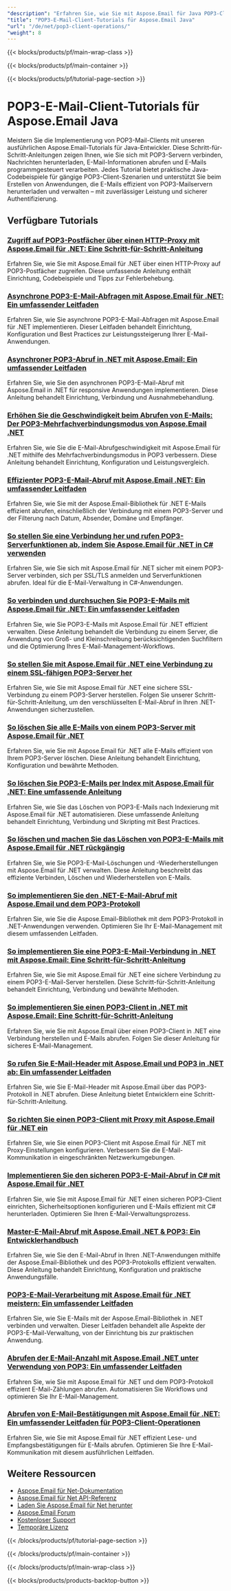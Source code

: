 ```yaml
---
"description": "Erfahren Sie, wie Sie mit Aspose.Email für Java POP3-Clientfunktionen implementieren, Nachrichten herunterladen und E-Mails von POP3-Servern verarbeiten."
"title": "POP3-E-Mail-Client-Tutorials für Aspose.Email Java"
"url": "/de/net/pop3-client-operations/"
"weight": 8
---
```


{{< blocks/products/pf/main-wrap-class >}}

{{< blocks/products/pf/main-container >}}

{{< blocks/products/pf/tutorial-page-section >}}
# POP3-E-Mail-Client-Tutorials für Aspose.Email Java

Meistern Sie die Implementierung von POP3-Mail-Clients mit unseren ausführlichen Aspose.Email-Tutorials für Java-Entwickler. Diese Schritt-für-Schritt-Anleitungen zeigen Ihnen, wie Sie sich mit POP3-Servern verbinden, Nachrichten herunterladen, E-Mail-Informationen abrufen und E-Mails programmgesteuert verarbeiten. Jedes Tutorial bietet praktische Java-Codebeispiele für gängige POP3-Client-Szenarien und unterstützt Sie beim Erstellen von Anwendungen, die E-Mails effizient von POP3-Mailservern herunterladen und verwalten – mit zuverlässiger Leistung und sicherer Authentifizierung.

## Verfügbare Tutorials

### [Zugriff auf POP3-Postfächer über einen HTTP-Proxy mit Aspose.Email für .NET: Eine Schritt-für-Schritt-Anleitung](./aspose-email-dotnet-pop3-http-proxy-integration/)
Erfahren Sie, wie Sie mit Aspose.Email für .NET über einen HTTP-Proxy auf POP3-Postfächer zugreifen. Diese umfassende Anleitung enthält Einrichtung, Codebeispiele und Tipps zur Fehlerbehebung.

### [Asynchrone POP3-E-Mail-Abfragen mit Aspose.Email für .NET: Ein umfassender Leitfaden](./asynchronous-pop3-email-queries-aspose-email-net/)
Erfahren Sie, wie Sie asynchrone POP3-E-Mail-Abfragen mit Aspose.Email für .NET implementieren. Dieser Leitfaden behandelt Einrichtung, Konfiguration und Best Practices zur Leistungssteigerung Ihrer E-Mail-Anwendungen.

### [Asynchroner POP3-Abruf in .NET mit Aspose.Email: Ein umfassender Leitfaden](./asynchronous-pop3-retrieval-aspose-email-net/)
Erfahren Sie, wie Sie den asynchronen POP3-E-Mail-Abruf mit Aspose.Email in .NET für responsive Anwendungen implementieren. Diese Anleitung behandelt Einrichtung, Verbindung und Ausnahmebehandlung.

### [Erhöhen Sie die Geschwindigkeit beim Abrufen von E-Mails: Der POP3-Mehrfachverbindungsmodus von Aspose.Email .NET](./aspose-email-net-pop3-performance-enhancement/)
Erfahren Sie, wie Sie die E-Mail-Abrufgeschwindigkeit mit Aspose.Email für .NET mithilfe des Mehrfachverbindungsmodus in POP3 verbessern. Diese Anleitung behandelt Einrichtung, Konfiguration und Leistungsvergleich.

### [Effizienter POP3-E-Mail-Abruf mit Aspose.Email .NET: Ein umfassender Leitfaden](./aspose-email-net-pop3-retrieval-guide/)
Erfahren Sie, wie Sie mit der Aspose.Email-Bibliothek für .NET E-Mails effizient abrufen, einschließlich der Verbindung mit einem POP3-Server und der Filterung nach Datum, Absender, Domäne und Empfänger.

### [So stellen Sie eine Verbindung her und rufen POP3-Serverfunktionen ab, indem Sie Aspose.Email für .NET in C# verwenden](./connect-retrieve-pop3-server-capabilities-aspose-email-dotnet/)
Erfahren Sie, wie Sie sich mit Aspose.Email für .NET sicher mit einem POP3-Server verbinden, sich per SSL/TLS anmelden und Serverfunktionen abrufen. Ideal für die E-Mail-Verwaltung in C#-Anwendungen.

### [So verbinden und durchsuchen Sie POP3-E-Mails mit Aspose.Email für .NET: Ein umfassender Leitfaden](./aspose-email-net-pop3-connection-search/)
Erfahren Sie, wie Sie POP3-E-Mails mit Aspose.Email für .NET effizient verwalten. Diese Anleitung behandelt die Verbindung zu einem Server, die Anwendung von Groß- und Kleinschreibung berücksichtigenden Suchfiltern und die Optimierung Ihres E-Mail-Management-Workflows.

### [So stellen Sie mit Aspose.Email für .NET eine Verbindung zu einem SSL-fähigen POP3-Server her](./connect-to-ssl-pop3-server-aspose-email-net/)
Erfahren Sie, wie Sie mit Aspose.Email für .NET eine sichere SSL-Verbindung zu einem POP3-Server herstellen. Folgen Sie unserer Schritt-für-Schritt-Anleitung, um den verschlüsselten E-Mail-Abruf in Ihren .NET-Anwendungen sicherzustellen.

### [So löschen Sie alle E-Mails von einem POP3-Server mit Aspose.Email für .NET](./delete-all-pop3-emails-aspose-net/)
Erfahren Sie, wie Sie mit Aspose.Email für .NET alle E-Mails effizient von Ihrem POP3-Server löschen. Diese Anleitung behandelt Einrichtung, Konfiguration und bewährte Methoden.

### [So löschen Sie POP3-E-Mails per Index mit Aspose.Email für .NET: Eine umfassende Anleitung](./delete-pop3-emails-using-aspose-email-net/)
Erfahren Sie, wie Sie das Löschen von POP3-E-Mails nach Indexierung mit Aspose.Email für .NET automatisieren. Diese umfassende Anleitung behandelt Einrichtung, Verbindung und Skripting mit Best Practices.

### [So löschen und machen Sie das Löschen von POP3-E-Mails mit Aspose.Email für .NET rückgängig](./pop3-email-deletion-undeletion-aspose-dotnet/)
Erfahren Sie, wie Sie POP3-E-Mail-Löschungen und -Wiederherstellungen mit Aspose.Email für .NET verwalten. Diese Anleitung beschreibt das effiziente Verbinden, Löschen und Wiederherstellen von E-Mails.

### [So implementieren Sie den .NET-E-Mail-Abruf mit Aspose.Email und dem POP3-Protokoll](./implement-dotnet-email-retrieval-aspose-email-pop3/)
Erfahren Sie, wie Sie die Aspose.Email-Bibliothek mit dem POP3-Protokoll in .NET-Anwendungen verwenden. Optimieren Sie Ihr E-Mail-Management mit diesem umfassenden Leitfaden.

### [So implementieren Sie eine POP3-E-Mail-Verbindung in .NET mit Aspose.Email: Eine Schritt-für-Schritt-Anleitung](./implement-pop3-email-connection-net-aspose-email/)
Erfahren Sie, wie Sie mit Aspose.Email für .NET eine sichere Verbindung zu einem POP3-E-Mail-Server herstellen. Diese Schritt-für-Schritt-Anleitung behandelt Einrichtung, Verbindung und bewährte Methoden.

### [So implementieren Sie einen POP3-Client in .NET mit Aspose.Email: Eine Schritt-für-Schritt-Anleitung](./implement-pop3-client-aspose-email-dotnet/)
Erfahren Sie, wie Sie mit Aspose.Email über einen POP3-Client in .NET eine Verbindung herstellen und E-Mails abrufen. Folgen Sie dieser Anleitung für sicheres E-Mail-Management.

### [So rufen Sie E-Mail-Header mit Aspose.Email und POP3 in .NET ab: Ein umfassender Leitfaden](./aspose-email-net-retrieve-email-headers-pop3/)
Erfahren Sie, wie Sie E-Mail-Header mit Aspose.Email über das POP3-Protokoll in .NET abrufen. Diese Anleitung bietet Entwicklern eine Schritt-für-Schritt-Anleitung.

### [So richten Sie einen POP3-Client mit Proxy mit Aspose.Email für .NET ein](./setup-pop3-client-proxy-aspose-email-net/)
Erfahren Sie, wie Sie einen POP3-Client mit Aspose.Email für .NET mit Proxy-Einstellungen konfigurieren. Verbessern Sie die E-Mail-Kommunikation in eingeschränkten Netzwerkumgebungen.

### [Implementieren Sie den sicheren POP3-E-Mail-Abruf in C# mit Aspose.Email für .NET](./secure-pop3-email-retrieval-aspose-csharp/)
Erfahren Sie, wie Sie mit Aspose.Email für .NET einen sicheren POP3-Client einrichten, Sicherheitsoptionen konfigurieren und E-Mails effizient mit C# herunterladen. Optimieren Sie Ihren E-Mail-Verwaltungsprozess.

### [Master-E-Mail-Abruf mit Aspose.Email .NET & POP3: Ein Entwicklerhandbuch](./mastering-email-retrieval-aspose-dotnet-pop3-client/)
Erfahren Sie, wie Sie den E-Mail-Abruf in Ihren .NET-Anwendungen mithilfe der Aspose.Email-Bibliothek und des POP3-Protokolls effizient verwalten. Diese Anleitung behandelt Einrichtung, Konfiguration und praktische Anwendungsfälle.

### [POP3-E-Mail-Verarbeitung mit Aspose.Email für .NET meistern: Ein umfassender Leitfaden](./pop3-email-handling-aspose-email-dotnet/)
Erfahren Sie, wie Sie E-Mails mit der Aspose.Email-Bibliothek in .NET verbinden und verwalten. Dieser Leitfaden behandelt alle Aspekte der POP3-E-Mail-Verwaltung, von der Einrichtung bis zur praktischen Anwendung.

### [Abrufen der E-Mail-Anzahl mit Aspose.Email .NET unter Verwendung von POP3: Ein umfassender Leitfaden](./aspose-email-net-pop3-email-count-retrieval/)
Erfahren Sie, wie Sie mit Aspose.Email für .NET und dem POP3-Protokoll effizient E-Mail-Zählungen abrufen. Automatisieren Sie Workflows und optimieren Sie Ihr E-Mail-Management.

### [Abrufen von E-Mail-Bestätigungen mit Aspose.Email für .NET: Ein umfassender Leitfaden für POP3-Client-Operationen](./retrieve-email-receipts-aspose-net/)
Erfahren Sie, wie Sie mit Aspose.Email für .NET effizient Lese- und Empfangsbestätigungen für E-Mails abrufen. Optimieren Sie Ihre E-Mail-Kommunikation mit diesem ausführlichen Leitfaden.

## Weitere Ressourcen

- [Aspose.Email für Net-Dokumentation](https://docs.aspose.com/email/net/)
- [Aspose.Email für Net API-Referenz](https://reference.aspose.com/email/net/)
- [Laden Sie Aspose.Email für Net herunter](https://releases.aspose.com/email/net/)
- [Aspose.Email Forum](https://forum.aspose.com/c/email)
- [Kostenloser Support](https://forum.aspose.com/)
- [Temporäre Lizenz](https://purchase.aspose.com/temporary-license/)

{{< /blocks/products/pf/tutorial-page-section >}}

{{< /blocks/products/pf/main-container >}}

{{< /blocks/products/pf/main-wrap-class >}}

{{< blocks/products/products-backtop-button >}}